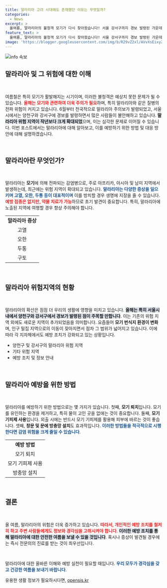 ```yaml
---
title: 말라리아 고려 시대에도 존재했던 이유는 무엇일까?
categories:
  - News
excerpt: >
  올여름, 말라리아의 불청객 모기가 다시 찾아왔습니다! 서울 강서구까지 경보 발령된 가운데, 위험 지역이 급증한 이유를 알아보세요. 지금 클릭!
feature_text: >
  올여름, 말라리아의 불청객 모기가 다시 찾아왔습니다! 서울 강서구까지 경보 발령된 가운데, 위험 지역이 급증한 이유를 알아보세요. 지금 클릭!
image: 'https://blogger.googleusercontent.com/img/b/R29vZ2xl/AVvXsEixyZcFfHzMRdzZMjFBmAUKJYCLCGyLL1o632UiGVXcaFdKo_bkvkuCioo0uUKlGfBVcT3P84aROyZIXSBEx3Aw5nCQ3pTgDom1WDC4m8eifvWiAmWEEVb4x6G_l8C0QH225ldMjyaFvpxGEBGNO37VmDTDMHGhJPq73UglMfDca1-0aw/s1600/blogspot.png'
---
```


<p><img src="https://blogger.googleusercontent.com/img/b/R29vZ2xl/AVvXsEixyZcFfHzMRdzZMjFBmAUKJYCLCGyLL1o632UiGVXcaFdKo_bkvkuCioo0uUKlGfBVcT3P84aROyZIXSBEx3Aw5nCQ3pTgDom1WDC4m8eifvWiAmWEEVb4x6G_l8C0QH225ldMjyaFvpxGEBGNO37VmDTDMHGhJPq73UglMfDca1-0aw/s1600/blogspot.png" alt="info 속보" /></p>

<h2 data-ke-size="size26">말라리아 및 그 위험에 대한 이해</h2>

<p data-ke-size="size16">&nbsp;</p>

<p>여름철은 특히 모기가 활발해지는 시기이며, 이러한 불청객은 예상치 못한 문제가 될 수 있습니다. <b><span style="color: #ee2323;">올해는 모기와 관련하여 더욱 주의가 필요</span></b>하며, 특히 말라리아와 같은 질병의 전파 위험이 커지고 있습니다. 6월부터 전국적으로 말라리아 주의보가 발령되었고, 서울시에서는 양천구와 강서구에 경보를 발령하면서 많은 사람들이 불안해하고 있습니다. <b><span style="background-color: #21538527;">말라리아 위험 지역이 작년보다 크게 확대되었</span></b>으며, 이는 심각한 문제로 이어질 수 있습니다. 이번 포스트에서는 말라리아에 대해 알아보고, 이를 예방하기 위한 방법 및 대응 방안에 대해 설명하겠습니다.</p>

<p data-ke-size="size16">&nbsp;</p>

<h2 data-ke-size="size26">말라리아란 무엇인가?</h2>

<p data-ke-size="size16">&nbsp;</p>

<p>말라리아는 <b>모기</b>에 의해 전파되는 감염병으로, 주로 아프리카, 아시아 및 남미 지역에서 발생하는데, 최근에는 위험 지역이 확대되고 있습니다. <b><span style="color: #1a5490;">말라리아는 다양한 증상을 일으키며 고열, 오한, 두통 등이 대표적이며</span></b> 이를 방치할 경우 생명에 지장을 줄 수 있습니다. <b><span style="color: #ee2323;">예방 접종은 없지만, 약물 치료가 가능</span></b>하므로 초기 발견이 중요합니다. 특히, 말라리아에 노출된 지역에 여행할 경우 항상 주의해야 합니다.</p>

<table style="width: 100%;">
  <tr>
    <td style="text-align: center; height: 17px;"><b>말라리아 증상</b></td>
  </tr>
  <tr>
    <td style="text-align: center; height: 17px;">고열</td>
  </tr>
  <tr>
    <td style="text-align: center; height: 17px;">오한</td>
  </tr>
  <tr>
    <td style="text-align: center; height: 17px;">두통</td>
  </tr>
  <tr>
    <td style="text-align: center; height: 17px;">구토</td>
  </tr>
</table>

<p data-ke-size="size16">&nbsp;</p>

<h2 data-ke-size="size26">말라리아 위험지역의 현황</h2>

<p data-ke-size="size16">&nbsp;</p>

<p>말라리아의 확산은 점점 더 우리의 생활에 영향을 미치고 있습니다. <b><span style="background-color: #21538527;">올해는 특히 서울시 내에서 양천구와 강서구에서 경보가 발령된 점이 주목할 만합니다</span></b>. 이는 기존의 위험 지역 외에도 새로운 지역이 추가되었음을 의미합니다. 요즘들어 <b>모기 번식지 환경이 변화</b>며, 인구 밀집 지역으로의 이동이 잦아지면서 점차 그 범위가 넓어지고 있습니다. 이에 따라 각 지자체에서도 예방 조치가 강화되고 있는 상황입니다. </p>

<ul>
  <li>양천구 및 강서구의 말라리아 위험 지역</li>
  <li>기타 위험 지역</li>
  <li>예방 조치 및 정보 안내</li>
</ul>

<p data-ke-size="size16">&nbsp;</p>

<h2 data-ke-size="size26">말라리아 예방을 위한 방법</h2>

<p data-ke-size="size16">&nbsp;</p>

<p>말라리아를 예방하기 위한 방법으로는 몇 가지가 있습니다. 첫째, <b>모기 퇴치</b>입니다. 모기를 유인하는 환경을 제거하고, 특히 물이 고인 곳을 없애는 것이 중요합니다. 둘째, <b>모기 기피제 사용</b>입니다. 외출 시에는 반드시 모기 기피제를 활용해 피부에 바르는 것이 좋습니다. 셋째, <b>창문 및 문에 방충망 설치</b>도 효과적입니다. <b><span style="color: #1a5490;">이러한 방법들을 적극적으로 시행한다면 감염 위험을 크게 줄일 수 있습니다</span></b>.</p>

<table style="width: 100%;">
  <tr>
    <td style="text-align: center; height: 17px;"><b>예방 방법</b></td>
  </tr>
  <tr>
    <td style="text-align: center; height: 17px;">모기 퇴치</td>
  </tr>
  <tr>
    <td style="text-align: center; height: 17px;">모기 기피제 사용</td>
  </tr>
  <tr>
    <td style="text-align: center; height: 17px;">방충망 설치</td>
  </tr>
</table>

<p data-ke-size="size16">&nbsp;</p>

<h2 data-ke-size="size26">결론</h2>

<p data-ke-size="size16">&nbsp;</p>

<p>올 여름, 말라리아의 위험은 더욱 증가하고 있습니다. <b><span style="color: #ee2323;">따라서, 개인적인 예방 조치를 철저히 하고 주변 사람들에게도 정보와 경각심을 고취시켜야 합니다</span></b>. <b><span style="background-color: #21538527;">이러한 예방 조치를 통해 말라리아에 대한 안전한 여름을 보낼 수 있을 것입니다</span></b>. 혹시나 증상이 발견될 경우에는 즉시 전문의의 진료를 받는 것이 최우선입니다.</p>

<p data-ke-size="size16">&nbsp;</p>

<p>말라리아에 대한 올바른 이해와 예방 실천이 필요할 때입니다. <b><span style="color: #1a5490;">우리 모두가 경각심을 갖고 건강한 여름을 보내기 바랍니다</span></b>.</p>
유용한 생활 정보가 필요하시다면, <a href="https://opensis.kr" rel="dofollow">opensis.kr</a>


